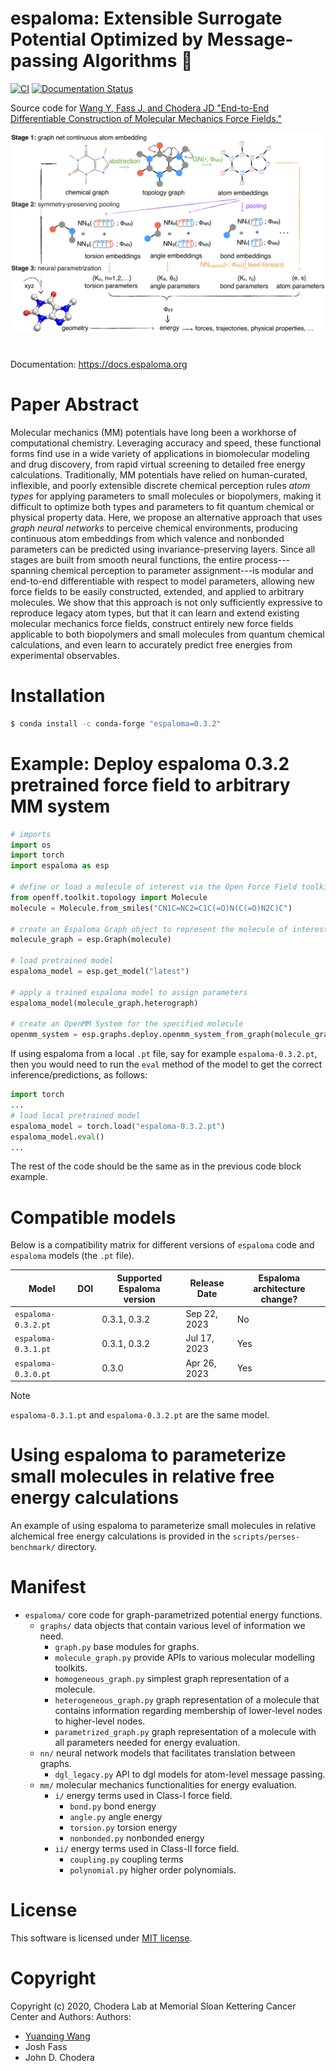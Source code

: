 espaloma: **E**xtensible **S**urrogate **P**otenti**al** **O**ptimized by **M**essage-passing **A**lgorithms 🍹
==============================
[//]: # (Badges)
[![CI](https://github.com/choderalab/espaloma/actions/workflows/CI.yaml/badge.svg?branch=main)](https://github.com/choderalab/espaloma/actions/workflows/CI.yaml)
[![Documentation Status](https://readthedocs.org/projects/espaloma/badge/?version=latest)](https://espaloma.readthedocs.io/en/latest/?badge=latest)

Source code for [Wang Y, Fass J, and Chodera JD "End-to-End Differentiable Construction of Molecular Mechanics Force Fields."](https://arxiv.org/abs/2010.01196)

![abstract](docs/_static/espaloma_abstract_v2-2.png)

#
Documentation: https://docs.espaloma.org

# Paper Abstract
Molecular mechanics (MM) potentials have long been a workhorse of computational chemistry.
Leveraging accuracy and speed, these functional forms find use in a wide variety of applications in biomolecular modeling and drug discovery, from rapid virtual screening to detailed free energy calculations.
Traditionally, MM potentials have relied on human-curated, inflexible, and poorly extensible discrete chemical perception rules _atom types_ for applying parameters to small molecules or biopolymers, making it difficult to optimize both types and parameters to fit quantum chemical or physical property data.
Here, we propose an alternative approach that uses _graph neural networks_ to perceive chemical environments, producing continuous atom embeddings from which valence and nonbonded parameters can be predicted using invariance-preserving layers.
Since all stages are built from smooth neural functions, the entire process---spanning chemical perception to parameter assignment---is modular and end-to-end differentiable with respect to model parameters, allowing new force fields to be easily constructed, extended, and applied to arbitrary molecules.
We show that this approach is not only sufficiently expressive to reproduce legacy atom types, but that it can learn and extend existing molecular mechanics force fields, construct entirely new force fields applicable to both biopolymers and small molecules from quantum chemical calculations, and even learn to accurately predict free energies from experimental observables.


# Installation

```bash
$ conda install -c conda-forge "espaloma=0.3.2"
```

# Example: Deploy espaloma 0.3.2 pretrained force field to arbitrary MM system

```python  
# imports
import os
import torch
import espaloma as esp

# define or load a molecule of interest via the Open Force Field toolkit
from openff.toolkit.topology import Molecule
molecule = Molecule.from_smiles("CN1C=NC2=C1C(=O)N(C(=O)N2C)C")

# create an Espaloma Graph object to represent the molecule of interest
molecule_graph = esp.Graph(molecule)

# load pretrained model
espaloma_model = esp.get_model("latest")

# apply a trained espaloma model to assign parameters
espaloma_model(molecule_graph.heterograph)

# create an OpenMM System for the specified molecule
openmm_system = esp.graphs.deploy.openmm_system_from_graph(molecule_graph)
```

If using espaloma from a local `.pt` file, say for example `espaloma-0.3.2.pt`,
then you would need to run the `eval` method of the model to get the correct
inference/predictions, as follows:

```python
import torch
...
# load local pretrained model
espaloma_model = torch.load("espaloma-0.3.2.pt")
espaloma_model.eval()
...
```

The rest of the code should be the same as in the previous code block example.

# Compatible models

Below is a compatibility matrix for different versions of `espaloma` code and `espaloma` models (the `.pt` file).

| Model               | DOI | Supported Espaloma version | Release Date | Espaloma architecture change? |
|---------------------|-----|----------------------------|--------------|-------------------------------|
| `espaloma-0.3.2.pt` |     | 0.3.1, 0.3.2               | Sep 22, 2023 | No                            |
| `espaloma-0.3.1.pt` |     | 0.3.1, 0.3.2               | Jul 17, 2023 | Yes                           |
| `espaloma-0.3.0.pt` |     | 0.3.0                      | Apr 26, 2023 | Yes                           |

> [!NOTE]  
> `espaloma-0.3.1.pt` and `espaloma-0.3.2.pt` are the same model.

# Using espaloma to parameterize small molecules in relative free energy calculations

An example of using espaloma to parameterize small molecules in relative alchemical free energy calculations is provided in the `scripts/perses-benchmark/` directory.

# Manifest

* `espaloma/` core code for graph-parametrized potential energy functions.
    * `graphs/` data objects that contain various level of information we need.
        * `graph.py` base modules for graphs.
        * `molecule_graph.py` provide APIs to various molecular modelling toolkits.
        * `homogeneous_graph.py` simplest graph representation of a molecule.
        * `heterogeneous_graph.py` graph representation of a molecule that contains information regarding membership of lower-level nodes to higher-level nodes.
        * `parametrized_graph.py` graph representation of a molecule with all parameters needed for energy evaluation.
    * `nn/` neural network models that facilitates translation between graphs.
        * `dgl_legacy.py` API to dgl models for atom-level message passing.
    * `mm/` molecular mechanics functionalities for energy evaluation.
        * `i/` energy terms used in Class-I force field.
            * `bond.py` bond energy
            * `angle.py` angle energy
            * `torsion.py` torsion energy
            * `nonbonded.py` nonbonded energy
        * `ii/` energy terms used in Class-II force field.
            * `coupling.py` coupling terms
            * `polynomial.py` higher order polynomials.

# License

This software is licensed under [MIT license](https://opensource.org/licenses/MIT).

# Copyright

Copyright (c) 2020, Chodera Lab at Memorial Sloan Kettering Cancer Center and Authors:
Authors:
- [Yuanqing Wang](http://www.wangyq.net)
- Josh Fass
- John D. Chodera
